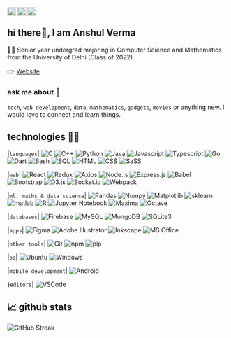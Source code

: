 <a href="https://twitter.com/itsAnshulVerma">
  <img align="left" alt="Anshul's Twitter" width="20px" src="https://raw.githubusercontent.com/peterthehan/peterthehan/master/assets/twitter.svg" />
</a>
<a href="https://www.linkedin.com/in/itsanshulverma/">
  <img align="left" alt="Anshul's LinkedIn" width="20px" src="https://raw.githubusercontent.com/peterthehan/peterthehan/master/assets/linkedin.svg" />
</a>
<a href="https://www.instagram.com/itsanshulverma">
  <img align="left" alt="Anshul's Instagram" width="20px" src="https://camo.githubusercontent.com/c9dacf0f25a1489fdbc6c0d2b41cda58b77fa210a13a886d6f99e027adfbd358/68747470733a2f2f6564656e742e6769746875622e696f2f537570657254696e7949636f6e732f696d616765732f7376672f696e7374616772616d2e737667" />
</a>
<br />

## hi there👋, I am Anshul Verma

👨‍🎓 Senior year undergrad majoring in Computer Science and Mathematics from the University of Delhi (Class of 2022).

👉 [Website](https://itsanshulverma.github.io) 

### ask me about 📢 

`tech`, `web development`, `data`, `mathematics`, `gadgets`, `movies` or anything new. I would love to connect and learn things.

## technologies 👨‍💻
|`languages`|
![C](https://img.shields.io/badge/--critical?style=flat-squar&logo=c&logoColor=white)
![C++](https://img.shields.io/badge/-C++-blue?style=flat-square&logo=cplusplus&logoColor=white)
![Python](https://img.shields.io/badge/-Python-yellowgreen?style=flat-square&logo=python&logoColor=white)
![Java](https://img.shields.io/badge/-Java-informational?style=flat-square&logo=java&logoColor=white)
![Javascript](https://img.shields.io/badge/-Javascript-yellow?style=flat-square&logo=javascript&logoColor=white)
![Typescript](https://img.shields.io/badge/-Typescript-blue?style=flat-square&logo=typescript&logoColor=white)
![Go](https://img.shields.io/badge/-Go-9cf?style=flat-square&logo=go&logoColor=black)
![Dart](https://img.shields.io/badge/-Dart-green?style=flat-square&logo=dart&logoColor=white)
![Bash](https://img.shields.io/badge/-Bash-lightgrey?style=flat-square&logo=bash&logoColor=white)
![SQL](https://img.shields.io/badge/-SQL-lightgrey?style=flat-square&logo=sql&logoColor=white)
![HTML](https://img.shields.io/badge/-HTML-orange?style=flat-square&logo=html5&logoColor=white)
![CSS](https://img.shields.io/badge/-CSS-9cf?style=flat-square&logo=css3&logoColor=blue)
![SaSS](https://img.shields.io/badge/-SaSS-ff69b4?style=flat-square&logo=sass&logoColor=white)

<!-- ![C](https://img.shields.io/badge/--critical?style=for-the-badge&logo=c&logoColor=white)
![C++](https://img.shields.io/badge/-C++-blue?style=for-the-badge&logo=cplusplus&logoColor=white)
![Python](https://img.shields.io/badge/-Python-yellowgreen?style=for-the-badge&logo=python&logoColor=white)
![Java](https://img.shields.io/badge/-Java-informational?style=for-the-badge&logo=java&logoColor=white)
![Javascript](https://img.shields.io/badge/-Javascript-yellow?style=for-the-badge&logo=javascript&logoColor=white)
![Typescript](https://img.shields.io/badge/-Typescript-blue?style=for-the-badge&logo=typescript&logoColor=white)
![Go](https://img.shields.io/badge/-Go-9cf?style=for-the-badge&logo=go&logoColor=white)
![Dart](https://img.shields.io/badge/-Dart-green?style=for-the-badge&logo=dart&logoColor=white)
![Bash](https://img.shields.io/badge/-Bash-lightgrey?style=for-the-badge&logo=bash&logoColor=white)
![SQL](https://img.shields.io/badge/-SQL-lightgrey?style=for-the-badge&logo=sql&logoColor=white)
![HTML](https://img.shields.io/badge/-HTML-orange?style=for-the-badge&logo=html5&logoColor=white)
![CSS](https://img.shields.io/badge/-CSS-9cf?style=for-the-badge&logo=css3&logoColor=blue)
![SaSS](https://img.shields.io/badge/-SaSS-ff69b4?style=for-the-badge&logo=sass&logoColor=white) -->

|`web`|
![React](https://img.shields.io/badge/-React-informational?style=flat-square&logo=react&logoColor=white)
![Redux](https://img.shields.io/badge/-Redux-blueviolet?style=flat-square&logo=redux&logoColor=white)
![Axios](https://img.shields.io/badge/-Axios-blueviolet?style=flat-square&logo=axios&logoColor=white)
![Node.js](https://img.shields.io/badge/-Node.js-green?style=flat-square&logo=nodedotjs&logoColor=white)
![Express.js](https://img.shields.io/badge/-Express.js-black?style=flat-square&logo=express&logoColor=white)
![Babel](https://img.shields.io/badge/-Babel-lightyellow?style=flat-square&logo=babel&logoColor=yellow)
![Bootstrap](https://img.shields.io/badge/-Bootstrap-blueviolet?style=flat-square&logo=bootstrap&logoColor=white)
![D3.js](https://img.shields.io/badge/-D3.js-orange?style=flat-square&logo=d3dotjs&logoColor=white)
![Socket.io](https://img.shields.io/badge/-Socket.io-black?style=flat-square&logo=socketdotio&logoColor=white)
![Webpack](https://img.shields.io/badge/-Webpack-blue?style=flat-square&logo=webpack&logoColor=white)

<!-- ![React](https://img.shields.io/badge/-React-informational?style=for-the-badge&logo=react&logoColor=white)
![Redux](https://img.shields.io/badge/-Redux-blueviolet?style=for-the-badge&logo=redux&logoColor=white)
![Axios](https://img.shields.io/badge/-Axios-blueviolet?style=for-the-badge&logo=axios&logoColor=white)
![Node.js](https://img.shields.io/badge/-Node.js-green?style=for-the-badge&logo=nodedotjs&logoColor=white)
![Express.js](https://img.shields.io/badge/-Express.js-black?style=for-the-badge&logo=express&logoColor=white)
![Babel](https://img.shields.io/badge/-Babel-lightyellow?style=for-the-badge&logo=babel&logoColor=yellow)
![Bootstrap](https://img.shields.io/badge/-Bootstrap-blueviolet?style=for-the-badge&logo=bootstrap&logoColor=white)
![D3.js](https://img.shields.io/badge/-D3.js-orange?style=for-the-badge&logo=d3dotjs&logoColor=white)
![Socket.io](https://img.shields.io/badge/-Socket.io-black?style=for-the-badge&logo=socketdotio&logoColor=white)
![Webpack](https://img.shields.io/badge/-Webpack-blue?style=for-the-badge&logo=webpack&logoColor=white) -->

|`ml, maths & data science`|
![Pandas](https://img.shields.io/badge/-Pandas-black?style=flat-square&logo=pandas&logoColor=white)
![Numpy](https://img.shields.io/badge/-Numpy-9cf?style=flat-square&logo=numpy&logoColor=white)
![Matplotlib](https://img.shields.io/badge/-Matplotlib-blue?style=flat-square&logo=matplotlib&logoColor=white)
![sklearn](https://img.shields.io/badge/-sklearn-orange?style=flat-square&logo=sklearn&logoColor=white)
![matlab](https://img.shields.io/badge/-Matlab-maroon?style=flat-square&logo=matlab&logoColor=white)
![R](https://img.shields.io/badge/-R-grey?style=flat-square&logo=r&logoColor=9cf)
![Jupyter Notebook](https://img.shields.io/badge/-JupyterNotebook-grey?style=flat-square&logo=jupyter&logoColor=orange)
![Maxima](https://img.shields.io/badge/-Maxima-red?style=flat-square&logo=maxima&logoColor=white)
![Octave](https://img.shields.io/badge/-Octave-blue?style=flat-square&logo=octave&logoColor=orange)

<!-- 
![Pandas](https://img.shields.io/badge/-Pandas-black?style=for-the-badge&logo=pandas&logoColor=white)
![Numpy](https://img.shields.io/badge/-Numpy-9cf?style=for-the-badge&logo=numpy&logoColor=white)
![Matplotlib](https://img.shields.io/badge/-Matplotlib-blue?style=for-the-badge&logo=matplotlib&logoColor=white)
![sklearn](https://img.shields.io/badge/-sklearn-orange?style=for-the-badge&logo=sklearn&logoColor=white)
![matlab](https://img.shields.io/badge/-Matlab-maroon?style=for-the-badge&logo=matlab&logoColor=white)
![R](https://img.shields.io/badge/-R-grey?style=for-the-badge&logo=r&logoColor=9cf)
![Jupyter Notebook](https://img.shields.io/badge/-Jupyter%20Notebook-grey?style=for-the-badge&logo=jupyter&logoColor=orange)
![Maxima](https://img.shields.io/badge/-Maxima-red?style=for-the-badge&logo=maxima&logoColor=white)
![Octave](https://img.shields.io/badge/-Octave-blue?style=for-the-badge&logo=octave&logoColor=orange) -->

|`databases`|
![Firebase](https://img.shields.io/badge/-Firebase-orange?style=flat-square&logo=firebase&logoColor=white)
![MySQL](https://img.shields.io/badge/-MySQL-grey?style=flat-square&logo=mysql&logoColor=white)
![MongoDB](https://img.shields.io/badge/-Mongo%20DB-green?style=flat-square&logo=mongodb&logoColor=white)
![SQLite3](https://img.shields.io/badge/-SQLite-9cf?style=flat-square&logo=sqlite&logoColor=blue)

|`apps`|
![Figma](https://img.shields.io/badge/-Figma-blueviolet?style=flat-square&logo=figma&logoColor=white)
![Adobe Illustrator](https://img.shields.io/badge/-Adobe%20Illustrator-maroon?style=flat-square&logo=adobeillustrator&logoColor=orange)
![Inkscape](https://img.shields.io/badge/-Inkscape-grey?style=flat-square&logo=inkscape&logoColor=white)
![MS Office](https://img.shields.io/badge/-Microsoft%20Office-maroon?style=flat-square&logo=microsoftoffice&logoColor=red)

|`other tools`|
![Git](https://img.shields.io/badge/-Git-orange?style=flat-square&logo=git&logoColor=white)
![npm](https://img.shields.io/badge/-npm-maroon?style=flat-square&logo=npm&logoColor=orange)
![pip](https://img.shields.io/badge/-pip-blue?style=flat-square&logo=pypi&logoColor=white)

|`os`|
![Ubuntu](https://img.shields.io/badge/-Ubuntu-maroon?style=flat-square&logo=ubuntu&logoColor=white)
![Windows](https://img.shields.io/badge/-Windows-blue?style=flat-square&logo=windows&logoColor=white)

|`mobile development`|
![Android](https://img.shields.io/badge/-Android-green?style=flat-square&logo=android&logoColor=white)

}`editors`|
![VSCode](https://img.shields.io/badge/-VS%20Code-blue?style=flat-square&logo=visualstudiocode&logoColor=white)

<!-- ## technologies 👨‍💻 

### languages
<img align="left" height="40px" src="https://raw.githubusercontent.com/devicons/devicon/2ae2a900d2f041da66e950e4d48052658d850630/icons/cplusplus/cplusplus-original.svg" /> 
<img align="left" height="40px" src="https://raw.githubusercontent.com/devicons/devicon/2ae2a900d2f041da66e950e4d48052658d850630/icons/c/c-original.svg" />
<img align="left" height="40px" src="https://raw.githubusercontent.com/devicons/devicon/2ae2a900d2f041da66e950e4d48052658d850630/icons/python/python-original-wordmark.svg" />
<img align="left" height="40px" src="https://raw.githubusercontent.com/devicons/devicon/2ae2a900d2f041da66e950e4d48052658d850630/icons/java/java-original-wordmark.svg" />
<img align="left" height="40px" src="https://raw.githubusercontent.com/devicons/devicon/2ae2a900d2f041da66e950e4d48052658d850630/icons/javascript/javascript-original.svg" />
<img align="left" height="40px" src="https://raw.githubusercontent.com/devicons/devicon/2ae2a900d2f041da66e950e4d48052658d850630/icons/typescript/typescript-original.svg" />
<img align="left" height="40px" src="https://raw.githubusercontent.com/devicons/devicon/2ae2a900d2f041da66e950e4d48052658d850630/icons/go/go-original.svg" />
<img align="left" height="40px" src="https://raw.githubusercontent.com/devicons/devicon/2ae2a900d2f041da66e950e4d48052658d850630/icons/dart/dart-original.svg" />
<img align="left" height="40px" src="https://raw.githubusercontent.com/devicons/devicon/2ae2a900d2f041da66e950e4d48052658d850630/icons/bash/bash-original.svg" />
<img align="left" height="40px" src="https://img.shields.io/badge/-SQL-blue" />
<img align="left" height="40px" src="https://raw.githubusercontent.com/devicons/devicon/2ae2a900d2f041da66e950e4d48052658d850630/icons/html5/html5-original.svg" />
<img align="left" height="40px" src="https://raw.githubusercontent.com/devicons/devicon/2ae2a900d2f041da66e950e4d48052658d850630/icons/css3/css3-original.svg" />
<img align="left" height="40px" src="https://raw.githubusercontent.com/devicons/devicon/2ae2a900d2f041da66e950e4d48052658d850630/icons/sass/sass-original.svg" />
<br /> <br /> 

### web
<img align="left" height="40px" src="https://raw.githubusercontent.com/devicons/devicon/2ae2a900d2f041da66e950e4d48052658d850630/icons/react/react-original-wordmark.svg" />
<img align="left" height="40px" src="https://raw.githubusercontent.com/devicons/devicon/2ae2a900d2f041da66e950e4d48052658d850630/icons/redux/redux-original.svg" />
<img align="left" height="40px" src="https://raw.githubusercontent.com/devicons/devicon/2ae2a900d2f041da66e950e4d48052658d850630/icons/nodejs/nodejs-original.svg" />
<img align="left" height="50px" src="https://raw.githubusercontent.com/devicons/devicon/2ae2a900d2f041da66e950e4d48052658d850630/icons/express/express-original.svg" />
<img align="left" height="60px" src="https://raw.githubusercontent.com/devicons/devicon/2ae2a900d2f041da66e950e4d48052658d850630/icons/babel/babel-original.svg" />
<img align="left" height="40px" src="https://raw.githubusercontent.com/devicons/devicon/2ae2a900d2f041da66e950e4d48052658d850630/icons/bootstrap/bootstrap-plain-wordmark.svg" />
<img align="left" height="40px" src="https://raw.githubusercontent.com/devicons/devicon/2ae2a900d2f041da66e950e4d48052658d850630/icons/d3js/d3js-original.svg" />
<img align="left" height="40px" src="https://raw.githubusercontent.com/devicons/devicon/2ae2a900d2f041da66e950e4d48052658d850630/icons/socketio/socketio-original.svg" />
<img align="left" height="40px" src="https://raw.githubusercontent.com/devicons/devicon/2ae2a900d2f041da66e950e4d48052658d850630/icons/webpack/webpack-original.svg" />
<img align="left" height="40px" src="https://img.shields.io/badge/-Axios-red" />
<br /> <br /> 

### ml, maths & data science
<img align="left" height="40px" src="https://raw.githubusercontent.com/devicons/devicon/2ae2a900d2f041da66e950e4d48052658d850630/icons/pandas/pandas-original-wordmark.svg" />
<img align="left" height="40px" src="https://raw.githubusercontent.com/devicons/devicon/2ae2a900d2f041da66e950e4d48052658d850630/icons/numpy/numpy-original.svg" />
<img align="left" height="40px" src="https://matplotlib.org/_static/images/documentation.png" />
<img align="left" height="40px" src="https://upload.wikimedia.org/wikipedia/commons/0/05/Scikit_learn_logo_small.svg?download" />
<img align="left" height="40px" src="https://raw.githubusercontent.com/devicons/devicon/2ae2a900d2f041da66e950e4d48052658d850630/icons/matlab/matlab-original.svg" />
<img align="left" height="40px" src="https://raw.githubusercontent.com/devicons/devicon/2ae2a900d2f041da66e950e4d48052658d850630/icons/r/r-original.svg" />
<img align="left" height="40px" src="https://raw.githubusercontent.com/devicons/devicon/2ae2a900d2f041da66e950e4d48052658d850630/icons/jupyter/jupyter-original-wordmark.svg" />
<img align="left" height="40px" src="https://upload.wikimedia.org/wikipedia/commons/thumb/4/4a/Maxima-new.svg/800px-Maxima-new.svg.png" />
<img align="left" height="40px" src="https://www.gnu.org/software/octave/img/octave-logo.svg" />
<br /> <br />

### databases

<img align="left" height="40px" src="https://raw.githubusercontent.com/devicons/devicon/2ae2a900d2f041da66e950e4d48052658d850630/icons/firebase/firebase-plain-wordmark.svg" />
<img align="left" height="40px" src="https://raw.githubusercontent.com/devicons/devicon/2ae2a900d2f041da66e950e4d48052658d850630/icons/mysql/mysql-original.svg" />
<img align="left" height="40px" src="https://raw.githubusercontent.com/devicons/devicon/2ae2a900d2f041da66e950e4d48052658d850630/icons/mongodb/mongodb-original-wordmark.svg" />
<img align="left" height="40px" src="https://upload.wikimedia.org/wikipedia/commons/thumb/3/38/SQLite370.svg/1920px-SQLite370.svg.png" />
<br /> <br />

### apps
<img align="left" height="40px" src="https://upload.wikimedia.org/wikipedia/commons/thumb/5/5f/Microsoft_Office_logo_%282019%E2%80%93present%29.svg/96px-Microsoft_Office_logo_%282019%E2%80%93present%29.svg.png" />
<img align="left" height="40px" src="https://raw.githubusercontent.com/devicons/devicon/2ae2a900d2f041da66e950e4d48052658d850630/icons/inkscape/inkscape-original.svg" />
<img align="left" height="40px" src="https://raw.githubusercontent.com/devicons/devicon/2ae2a900d2f041da66e950e4d48052658d850630/icons/figma/figma-original.svg" />
<img align="left" height="40px" src="https://adobe.io/shared/icons/ai_appicon_64.svg" />
<br /> <br />

### other tools
<img align="left" height="40px" src="https://raw.githubusercontent.com/devicons/devicon/2ae2a900d2f041da66e950e4d48052658d850630/icons/git/git-original.svg" />
<img align="left" height="50px" src="https://raw.githubusercontent.com/devicons/devicon/2ae2a900d2f041da66e950e4d48052658d850630/icons/npm/npm-original-wordmark.svg" />
<img align="left" height="40px" src="https://pypi.org/static/images/logo-small.95de8436.svg" />

<br /> <br />

### os
<img align="left" height="50px" src="https://raw.githubusercontent.com/devicons/devicon/2ae2a900d2f041da66e950e4d48052658d850630/icons/linux/linux-original.svg" />
<img align="left" height="40px" src="https://raw.githubusercontent.com/devicons/devicon/2ae2a900d2f041da66e950e4d48052658d850630/icons/windows8/windows8-original.svg" />
<br /> <br /> 

### mobile development
<img align="left" height="40px" src="https://raw.githubusercontent.com/devicons/devicon/2ae2a900d2f041da66e950e4d48052658d850630/icons/android/android-original.svg" />
<br /> <br /> 

### editors
<img align="left" height="40px" src="https://raw.githubusercontent.com/devicons/devicon/2ae2a900d2f041da66e950e4d48052658d850630/icons/vscode/vscode-original.svg" />

<br /> <br /> -->

## 📈 github stats

![GitHub Streak](https://github-readme-streak-stats.herokuapp.com/?user=itsanshulverma)

<!-- ![Github Stats](https://github-readme-stats.vercel.app/api?username=itsanshulverma&count_private=true&show_icons=true&include_all_commits=true) -->
